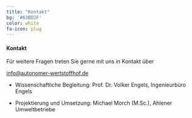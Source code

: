 ```yaml
---
title: "Kontakt"
bg: '#63BD2F'
color: white
fa-icon: plug
---
```




#### Kontakt 

Für weitere Fragen treten Sie gerne mit uns in Kontakt über 

info@autonomer-wertstoffhof.de 

- Wissenschaftliche Begleitung: Prof. Dr. Volker Engels, Ingenieurbüro Engels 

- Projektierung und Umsetzung: Michael Morch (M.Sc.), Ahlener Umweltbetriebe 
